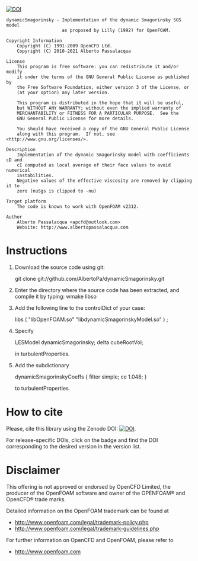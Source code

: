 [![DOI](https://zenodo.org/badge/DOI/10.5281/zenodo.4697995.svg)](https://doi.org/10.5281/zenodo.4697995)

```
dynamicSmagorinsky - Implementation of the dynamic Smagorinsky SGS model
                     as proposed by Lilly (1992) for OpenFOAM.

Copyright Information
    Copyright (C) 1991-2009 OpenCFD Ltd.
    Copyright (C) 2010-2021 Alberto Passalacqua

License
    This program is free software: you can redistribute it and/or modify
    it under the terms of the GNU General Public License as published by
    the Free Software Foundation, either version 3 of the License, or
    (at your option) any later version.

    This program is distributed in the hope that it will be useful,
    but WITHOUT ANY WARRANTY; without even the implied warranty of
    MERCHANTABILITY or FITNESS FOR A PARTICULAR PURPOSE.  See the
    GNU General Public License for more details.

    You should have received a copy of the GNU General Public License
    along with this program.  If not, see <http://www.gnu.org/licenses/>.

Description
    Implementation of the dynamic Smagorinsky model with coefficients cD and
    cI computed as local average of their face values to avoid numerical
    instabilities.
    Negative values of the effective viscosity are removed by clipping it to
    zero (nuSgs is clipped to -nu)

Target platform
    The code is known to work with OpenFOAM v2312.

Author
    Alberto Passalacqua <apcfd@outlook.com>
    Website: http://www.albertopassalacqua.com

```

# Instructions


1. Download the source code using git:

    git clone git://github.com/AlbertoPa/dynamicSmagorinsky.git

2. Enter the directory where the source code has been extracted, and compile
   it by typing: wmake libso

3. Add the following line to the controlDict of your case:

    libs ( "libOpenFOAM.so" "libdynamicSmagorinskyModel.so" ) ;

4. Specify

    LESModel        dynamicSmagorinsky;
    delta           cubeRootVol;

   in turbulentProperties.

5. Add the subdictionary

    dynamicSmagorinskyCoeffs
    {
      filter    simple;
      ce        1.048;
    }

   to turbulentProperties.

# How to cite

Please, cite this library using the Zenodo DOI: [![DOI](https://zenodo.org/badge/DOI/10.5281/zenodo.4697995.svg)](https://doi.org/10.5281/zenodo.4697995).

For release-specific DOIs, click on the badge and find the DOI corresponding to
the desired version in the version list.


# Disclaimer

This offering is not approved or endorsed by OpenCFD Limited, the producer
of the OpenFOAM software and owner of the OPENFOAM®  and OpenCFD®  trade marks.

Detailed information on the OpenFOAM trademark can be found at

 - http://www.openfoam.com/legal/trademark-policy.php
 - http://www.openfoam.com/legal/trademark-guidelines.php

For further information on OpenCFD and OpenFOAM, please refer to

 - http://www.openfoam.com